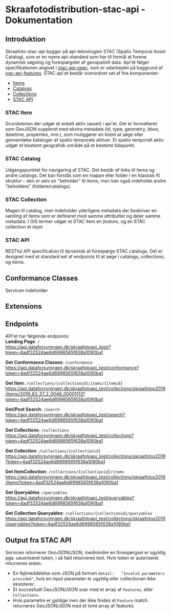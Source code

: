 # Skraafotodistribution-stac-api - Dokumentation
## Introduktion
Skraafoto-stac-api bygger på api-teknologien STAC (Spatio Temporal Asset Catalog), som er en nyere api-standard som har til formål at forene dynamisk søgning og forespørgsler af geospatielt data.
Api'et følger specifikationen angivet i [stac-api-spec](https://github.com/radiantearth/stac-api-spec), som er udarbejdet på baggrund af [ogc-api-features](https://ogcapi.ogc.org/features/).
STAC api'et består overordnet set af fire komponenter:
- [Items](#STAC-Item)
- [Catalogs](#STAC-Catalog)
- [Collections](#STAC-Collection)
- [STAC API](#STAC-API)

### STAC Item
Grundstenen der udgør et enkelt aktiv (asset) i api'et. Det er formatteret som GeoJSON suppleret med ekstra metadata (id, type, geometry, bbox, datetime, properties, mm.), som muliggører en klient at søge eller gennemløbe kataloger af spatio temporale aktiver.
Et spatio temporalt aktiv udgør et bestemt geografisk område på et bestemt tidspunkt. 

### STAC Catalog
Udgangspunktet for navigering af STAC. Det består af links til items og andre catalogs. Det kan forstås som en mappe eller folder i en klassisk fil struktur - den er selv en "beholder" til items, men kan også indeholde andre "beholdere" (foldere/catalogs).

### STAC Collection
Magen til catalog, men indeholder yderligere metadata der beskriver en samling af items som er defineret med samme attributter og deler samme metadata. I GIS termer udgør et STAC item en _feature_, og en STAC collection et _layer_

### STAC API
RESTful API specification til dynamisk at forespørge STAC catalogs. Det er designet med et standard set af endpoints til at søge i catalogs, collections, og items.

## Conformance Classes
Servicen indeholder 

## Extensions

## Endpoints
API'et har følgende endpoints:  
**Landing Page**: `/`  
https://api.dataforsyningen.dk/skraafotoapi_test/?token=4adf32524ae6d6998565f638a1090ba1  

**Get Conformance Classes**: `/conformance`  
https://api.dataforsyningen.dk/skraafotoapi_test/conformance?token=4adf32524ae6d6998565f638a1090ba1  

**Get Item**: `/collections/{collectionid}/items/{itemid}`  
https://api.dataforsyningen.dk/skraafotoapi_test/collections/skraafotos2019/items/2019_83_37_2_0046_00001113?token=4adf32524ae6d6998565f638a1090ba1  

**Get/Post Search**: `/search`  
https://api.dataforsyningen.dk/skraafotoapi_test/search?token=4adf32524ae6d6998565f638a1090ba1  

**Get Collections**: `/collections`  
https://api.dataforsyningen.dk/skraafotoapi_test/collections?token=4adf32524ae6d6998565f638a1090ba1  

**Get Collection**: `/collections/{collectionid}`  
https://api.dataforsyningen.dk/skraafotoapi_test/collections/skraafotos2019?token=4adf32524ae6d6998565f638a1090ba1  

**Get ItemCollection**: `/collections/{collectionid}/items`  
https://api.dataforsyningen.dk/skraafotoapi_test/collections/skraafotos2019/items?token=4adf32524ae6d6998565f638a1090ba1  

**Get Queryables**: `/queryables`  
https://api.dataforsyningen.dk/skraafotoapi_test/queryables?token=4adf32524ae6d6998565f638a1090ba1  

**Get Collection Queryables**: `/collections/{collectionid}/queryables`  
https://api.dataforsyningen.dk/skraafotoapi_test/collections/skraafotos2019/queryables?token=4adf32524ae6d6998565f638a1090ba1  

## Output fra STAC API
Servicen returnerer GeoJSON/JSON, medmindre en forespørgsel er ugyldig pga. uauoriseret token, i så fald returneres text. Hvis token er autoriseret returneres enten:  
- En fejlmeddelelse som JSON på formen ```detail:	"Invalid parameters provided"```, hvis en input parameter er ugyldig eller collectionen ikke eksisterer.
- Et succesfudt GeoJSON/JSON svar med et array af `Features`, eller `Collections`.
- Hvis parametre er gyldige men der ikke findes et `Feature` match returneres GeoJSON/JSON med et tomt array af features
